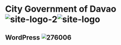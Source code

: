 # City Government of Davao ![site-logo-2](https://user-images.githubusercontent.com/121278310/209309993-6ebfdc52-dd2a-4168-82fb-945a0aa465c7.png)![site-logo](https://user-images.githubusercontent.com/121278310/209310998-7719fcee-e357-4a95-851d-77e030b57768.png)
## WordPress ![276006](https://user-images.githubusercontent.com/121278310/209311185-7d946f43-0d77-4e61-afdd-2af6828f16c4.png=250x250)


